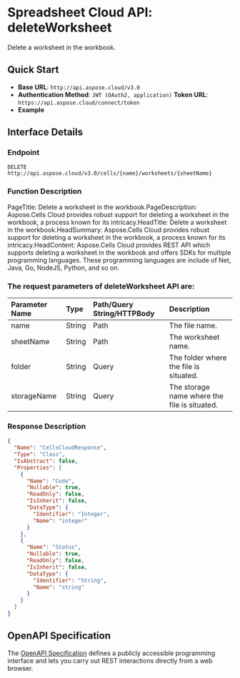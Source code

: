# **Spreadsheet Cloud API: deleteWorksheet**

Delete a worksheet in the workbook. 


## **Quick Start**

- **Base URL**: `http://api.aspose.cloud/v3.0`
- **Authentication Method**: `JWT (OAuth2, application)`  **Token URL**: `https://api.aspose.cloud/connect/token`
- **Example** 

## **Interface Details**

### **Endpoint** 

```
DELETE http://api.aspose.cloud/v3.0/cells/{name}/worksheets/{sheetName}
```
### **Function Description**
PageTitle: Delete a worksheet in the workbook.PageDescription: Aspose.Cells Cloud provides robust support for deleting a worksheet in the workbook, a process known for its intricacy.HeadTitle: Delete a worksheet in the workbook.HeadSummary: Aspose.Cells Cloud provides robust support for  deleting a worksheet in the workbook, a process known for its intricacy.HeadContent: Aspose.Cells Cloud provides REST API which supports  deleting a worksheet in the workbook and offers SDKs for multiple programming languages. These programming languages are include of Net, Java, Go, NodeJS, Python, and so on.

### The request parameters of **deleteWorksheet** API are: 

| Parameter Name | Type | Path/Query String/HTTPBody | Description | 
| :- | :- | :- |:- | 
|name|String|Path|The file name.|
|sheetName|String|Path|The worksheet name.|
|folder|String|Query|The folder where the file is situated.|
|storageName|String|Query|The storage name where the file is situated.|

### **Response Description**
```json
{
  "Name": "CellsCloudResponse",
  "Type": "Class",
  "IsAbstract": false,
  "Properties": [
    {
      "Name": "Code",
      "Nullable": true,
      "ReadOnly": false,
      "IsInherit": false,
      "DataType": {
        "Identifier": "Integer",
        "Name": "integer"
      }
    },
    {
      "Name": "Status",
      "Nullable": true,
      "ReadOnly": false,
      "IsInherit": false,
      "DataType": {
        "Identifier": "String",
        "Name": "string"
      }
    }
  ]
}
```


## OpenAPI Specification

The [OpenAPI Specification](https://reference.aspose.cloud/cells/#/WorksheetsController/DeleteWorksheet) defines a publicly accessible programming interface and lets you carry out REST interactions directly from a web browser.
